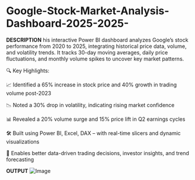 # Google-Stock-Market-Analysis-Dashboard-2025-2025-

**DESCRIPTION**
his interactive Power BI dashboard analyzes Google’s stock performance from 2020 to 2025, integrating historical price data, volume, and volatility trends. It tracks 30-day moving averages, daily price fluctuations, and monthly volume spikes to uncover key market patterns.

🔍 Key Highlights:

📈 Identified a 65% increase in stock price and 40% growth in trading volume post-2023

📉 Noted a 30% drop in volatility, indicating rising market confidence

📊 Revealed a 20% volume surge and 15% price lift in Q2 earnings cycles

🛠️ Built using Power BI, Excel, DAX – with real-time slicers and dynamic visualizations

📌 Enables better data-driven trading decisions, investor insights, and trend forecasting

**OUTPUT**
![Image](https://github.com/user-attachments/assets/cc599acc-9f81-4d1c-94c3-f932cef59c12)
